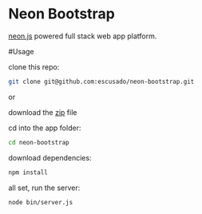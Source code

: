 # Neon Bootstrap

[neon.js](http://azendal.github.io/neon/) powered full stack web app platform.

#Usage

clone this repo:

```bash
git clone git@github.com:escusado/neon-bootstrap.git
```
or

download the [zip](https://github.com/escusado/neon-bootstrap/zipball/master) file

cd into the app folder:

```bash
cd neon-bootstrap
```

download dependencies:

```bash
npm install
```

all set, run the server:

```bash
node bin/server.js
```

